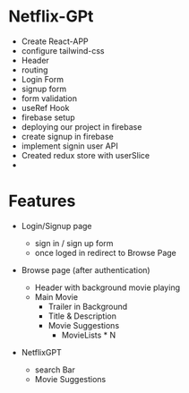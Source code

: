 # Netflix-GPt

- Create React-APP
- configure tailwind-css
- Header
- routing
- Login Form
- signup form
- form validation
- useRef Hook 
- firebase setup
- deploying our project in firebase
- create signup in firebase
- implement signin user API
- Created redux store with userSlice
-  



# Features

- Login/Signup page
    - sign in / sign up form
    - once loged in redirect to Browse Page
- Browse page (after authentication)
    - Header with background movie playing
    - Main Movie
        - Trailer in Background
        - Title & Description
        - Movie Suggestions
            - MovieLists * N 

- NetflixGPT
    - search Bar
    - Movie Suggestions